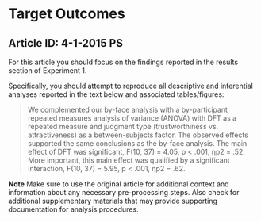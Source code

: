 # Target Outcomes
## Article ID: 4-1-2015 PS

For this article you should focus on the findings reported in the results section of Experiment 1.

Specifically, you should attempt to reproduce all descriptive and inferential analyses reported in the text below and associated tables/figures:

> We complemented our by-face analysis with a by-participant
repeated measures analysis of variance
(ANOVA) with DFT as a repeated measure and judgment
type (trustworthiness vs. attractiveness) as a between-subjects
factor. The observed effects supported the same
conclusions as the by-face analysis. The main effect of
DFT was significant, F(10, 37) = 4.05, p < .001, ηp2 = .52.
More important, this main effect was qualified by a significant
interaction, F(10, 37) = 5.95, p < .001, ηp2 = .62.

**Note**
Make sure to use the original article for additional context and information about any necessary pre-processing steps. Also check for additional supplementary materials that may provide supporting documentation for analysis procedures.
